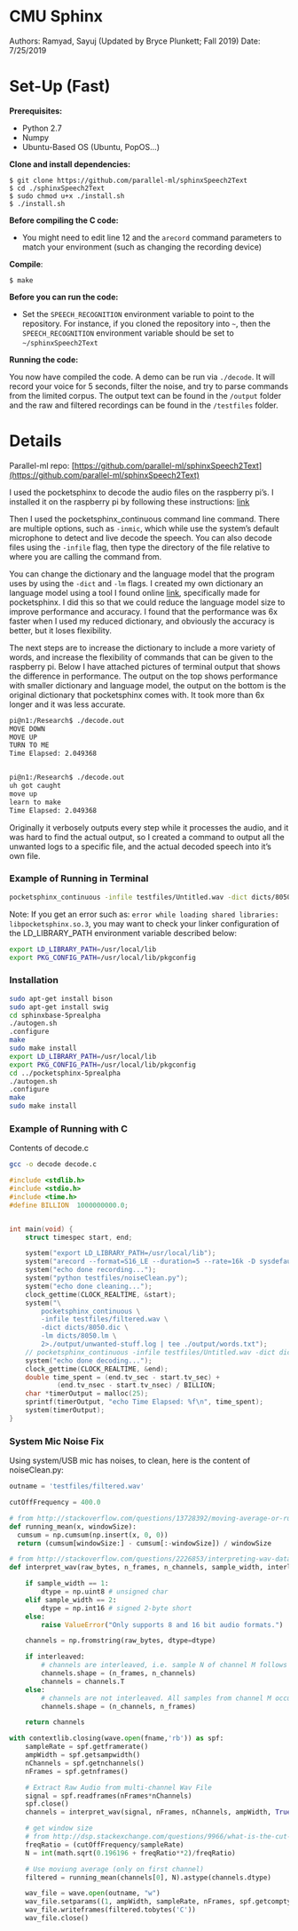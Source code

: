 # CMU Sphinx
Authors: Ramyad, Sayuj (Updated by Bryce Plunkett; Fall 2019) 
Date: 7/25/2019
# Set-Up (Fast)

**Prerequisites:**
- Python 2.7
- Numpy
- Ubuntu-Based OS (Ubuntu, PopOS...)

**Clone and install dependencies:**
```
$ git clone https://github.com/parallel-ml/sphinxSpeech2Text
$ cd ./sphinxSpeech2Text
$ sudo chmod u+x ./install.sh
$ ./install.sh
```

**Before compiling the C code:**
- You might need to edit line 12 and the `arecord` command parameters to match your environment (such as changing the recording device)


**Compile**:
```
$ make
```

**Before you can run the code:**
- Set the `SPEECH_RECOGNITION` environment variable to point to the repository. For instance, if you cloned the repository into `~`, then
the `SPEECH_RECOGNITION` environment variable should be set to `~/sphinxSpeech2Text`

**Running the code:**

You now have compiled the code. A demo can be run via
`./decode`. It will record your voice for 5 seconds, filter the noise, and try to parse commands from the limited corpus. The output text can be found in the `/output` folder and the raw and filtered recordings can be found in the `/testfiles` folder.
# Details
Parallel-ml repo: [https://github.com/parallel-ml/sphinxSpeech2Text](https://github.com/parallel-ml/sphinxSpeech2Text)

I used the pocketsphinx to decode the audio files on the raspberry pi’s. I installed it on the raspberry pi by following these instructions: [link](https://cmusphinx.github.io/wiki/tutorialpocketsphinx/#installation-on-unix-system)

Then I used the pocketsphinx_continuous command line command. There are multiple options, such as `-inmic`, which while use the system’s default microphone to detect and live decode the speech. You can also decode files using the `-infile` flag, then type the directory of the file relative to where you are calling the command from.

You can change the dictionary and the language model that the program uses by using the `-dict` and `-lm` flags. I created my own dictionary an language model using a tool I found online [link](http://www.speech.cs.cmu.edu/tools/lmtool-new.html), specifically made for pocketsphinx. I did this so that we could reduce the language model size to improve performance and accuracy. I found that the performance was 6x faster when I used my reduced dictionary, and obviously the accuracy is better, but it loses flexibility.

The next steps are to increase the dictionary to include a more variety of words, and increase the flexibility of commands that can be given to the raspberry pi. Below I have attached pictures of terminal output that shows the difference in performance. The output on the top shows performance with smaller dictionary and language model, the output on the bottom is the original dictionary that pocketsphinx comes with. It took more than 6x longer and it was less accurate.

```BASH
pi@n1:/Research$ ./decode.out  
MOVE DOWN  
MOVE UP  
TURN TO ME  
Time Elapsed: 2.049368  


pi@n1:/Research$ ./decode.out  
uh got caught  
move up  
learn to make  
Time Elapsed: 2.049368  
```


Originally it verbosely outputs every step while it processes the audio, and it was hard to find the actual output, so I created a command to output all the unwanted logs to a specific file, and the actual decoded speech into it’s own file.


### Example of Running in Terminal

```BASH
pocketsphinx_continuous -infile testfiles/Untitled.wav -dict dicts/8050.dic -lm dicts/8050.lm
```

Note: If you get an error such as: `error while loading shared libraries: libpocketsphinx.so.3`, you may want to check your linker configuration of the LD_LIBRARY_PATH environment variable described below:

```BASH
export LD_LIBRARY_PATH=/usr/local/lib
export PKG_CONFIG_PATH=/usr/local/lib/pkgconfig
```

### Installation

```BASH
sudo apt-get install bison
sudo apt-get install swig
cd sphinxbase-5prealpha
./autogen.sh
.configure
make
sudo make install
export LD_LIBRARY_PATH=/usr/local/lib
export PKG_CONFIG_PATH=/usr/local/lib/pkgconfig
cd ../pocketsphinx-5prealpha
./autogen.sh
.configure
make
sudo make install
```


### Example of Running with C

Contents of decode.c

```BASH
gcc -o decode decode.c
```

```CPP
#include <stdlib.h>
#include <stdio.h>
#include <time.h>
#define BILLION  1000000000.0;


int main(void) {
    struct timespec start, end;

    system("export LD_LIBRARY_PATH=/usr/local/lib");
    system("arecord --format=S16_LE --duration=5 --rate=16k -D sysdefault:CARD=1 --file-type=wav testfiles/noisy.wav");
    system("echo done recording...");
    system("python testfiles/noiseClean.py");
    system("echo done cleaning...");
    clock_gettime(CLOCK_REALTIME, &start);
    system("\
        pocketsphinx_continuous \
        -infile testfiles/filtered.wav \
        -dict dicts/8050.dic \
        -lm dicts/8050.lm \
        2>./output/unwanted-stuff.log | tee ./output/words.txt");
    // pocketsphinx_continuous -infile testfiles/Untitled.wav -dict dicts/8050.dic -lm dicts/8050.lm 2>./output/unwanted-stuff.log | tee ./output/words.txt
    system("echo done decoding...");
    clock_gettime(CLOCK_REALTIME, &end);
    double time_spent = (end.tv_sec - start.tv_sec) +
            (end.tv_nsec - start.tv_nsec) / BILLION;
    char *timerOutput = malloc(25);
    sprintf(timerOutput, "echo Time Elapsed: %f\n", time_spent);
    system(timerOutput);
}
```


### System Mic Noise Fix

Using system/USB mic has noises, to clean, here is the content of noiseClean.py:

```python
outname = 'testfiles/filtered.wav'

cutOffFrequency = 400.0

# from http://stackoverflow.com/questions/13728392/moving-average-or-running-mean
def running_mean(x, windowSize):
  cumsum = np.cumsum(np.insert(x, 0, 0))
  return (cumsum[windowSize:] - cumsum[:-windowSize]) / windowSize

# from http://stackoverflow.com/questions/2226853/interpreting-wav-data/2227174#2227174
def interpret_wav(raw_bytes, n_frames, n_channels, sample_width, interleaved = True):

    if sample_width == 1:
        dtype = np.uint8 # unsigned char
    elif sample_width == 2:
        dtype = np.int16 # signed 2-byte short
    else:
        raise ValueError("Only supports 8 and 16 bit audio formats.")

    channels = np.fromstring(raw_bytes, dtype=dtype)

    if interleaved:
        # channels are interleaved, i.e. sample N of channel M follows sample N of channel M-1 in raw data
        channels.shape = (n_frames, n_channels)
        channels = channels.T
    else:
        # channels are not interleaved. All samples from channel M occur before all samples from channel M-1
        channels.shape = (n_channels, n_frames)

    return channels

with contextlib.closing(wave.open(fname,'rb')) as spf:
    sampleRate = spf.getframerate()
    ampWidth = spf.getsampwidth()
    nChannels = spf.getnchannels()
    nFrames = spf.getnframes()

    # Extract Raw Audio from multi-channel Wav File
    signal = spf.readframes(nFrames*nChannels)
    spf.close()
    channels = interpret_wav(signal, nFrames, nChannels, ampWidth, True)

    # get window size
    # from http://dsp.stackexchange.com/questions/9966/what-is-the-cut-off-frequency-of-a-moving-average-filter
    freqRatio = (cutOffFrequency/sampleRate)
    N = int(math.sqrt(0.196196 + freqRatio**2)/freqRatio)

    # Use moviung average (only on first channel)
    filtered = running_mean(channels[0], N).astype(channels.dtype)

    wav_file = wave.open(outname, "w")
    wav_file.setparams((1, ampWidth, sampleRate, nFrames, spf.getcomptype(), spf.getcompname()))
    wav_file.writeframes(filtered.tobytes('C'))
    wav_file.close()
```
